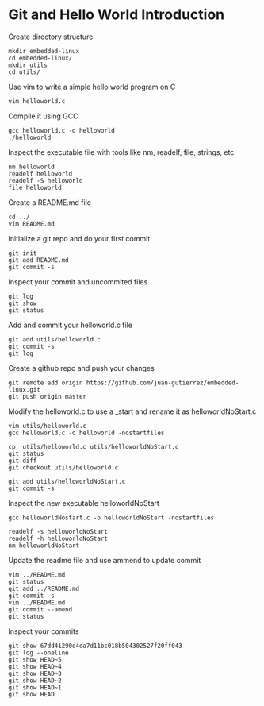 # Git and Hello World Introduction

Create directory structure

	mkdir embedded-linux
	cd embedded-linux/
	mkdir utils
	cd utils/

Use vim to write a simple hello world program on C

	vim helloworld.c


Compile it using GCC

	gcc helloworld.c -o helloworld
	./helloworld


Inspect the executable file with tools like nm, readelf, file, strings, etc

	nm helloworld
	readelf helloworld
	readelf -S helloworld
	file helloworld


Create a README.md file

	cd ../
	vim README.md


Initialize a git repo and do your first commit

	git init
	git add README.md
	git commit -s

Inspect your commit and uncommited files

	git log
	git show
	git status

Add and commit your helloworld.c file

	git add utils/helloworld.c
	git commit -s
	git log


Create a github repo and push your changes

	git remote add origin https://github.com/juan-gutierrez/embedded-linux.git
	git push origin master


Modify the helloworld.c to use a _start and rename it as helloworldNoStart.c

	vim utils/helloworld.c
	gcc helloworld.c -o helloworld -nostartfiles
	
	cp  utils/helloworld.c utils/helloworldNoStart.c
	git status
	git diff
	git checkout utils/helloworld.c

	git add utils/helloworldNoStart.c
	git commit -s


Inspect the new executable helloworldNoStart

	gcc helloworldNostart.c -o helloworldNoStart -nostartfiles

	readelf -s helloworldNoStart
	readelf -h helloworldNoStart
	nm helloworldNoStart


Update the readme file and use ammend to update commit

	vim ../README.md
	git status
	git add ../README.md
	git commit -s
	vim ../README.md
	git commit --amend
	git status

Inspect your commits

	git show 67dd41290d4da7d11bc018b504302527f20ff043
	git log --oneline
	git show HEAD~5
	git show HEAD~4
	git show HEAD~3
	git show HEAD~2
	git show HEAD~1
	git show HEAD


	


	


	

	


